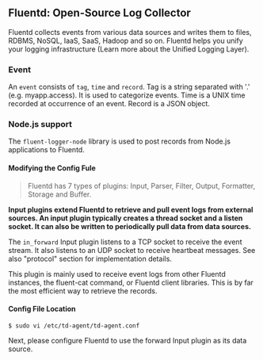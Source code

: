## Fluentd: Open-Source Log Collector

Fluentd collects events from various data sources and writes them to files, RDBMS, NoSQL, IaaS, SaaS, Hadoop and so on. Fluentd helps you unify your logging infrastructure (Learn more about the Unified Logging Layer).

### Event

An `event` consists of `tag`, `time` and `record`. Tag is a string separated with '.' (e.g. myapp.access). It is used to categorize events. Time is a UNIX time recorded at occurrence of an event. Record is a JSON object.

### Node.js support

The `fluent-logger-node` library is used to post records from Node.js applications to Fluentd.

#### Modifying the Config Fule

> Fluentd has 7 types of plugins: Input, Parser, Filter, Output, Formatter, Storage and Buffer.

**Input plugins extend Fluentd to retrieve and pull event logs from external sources. An input plugin typically creates a thread socket and a listen socket. It can also be written to periodically pull data from data sources.**

The `in_forward` Input plugin listens to a TCP socket to receive the event stream. It also listens to an UDP socket to receive heartbeat messages. See also "protocol" section for implementation details.

This plugin is mainly used to receive event logs from other Fluentd instances, the fluent-cat command, or Fluentd client libraries. This is by far the most efficient way to retrieve the records.

#### Config File Location

```shell
$ sudo vi /etc/td-agent/td-agent.conf

```

Next, please configure Fluentd to use the forward Input plugin as its data source.

```shell

```
